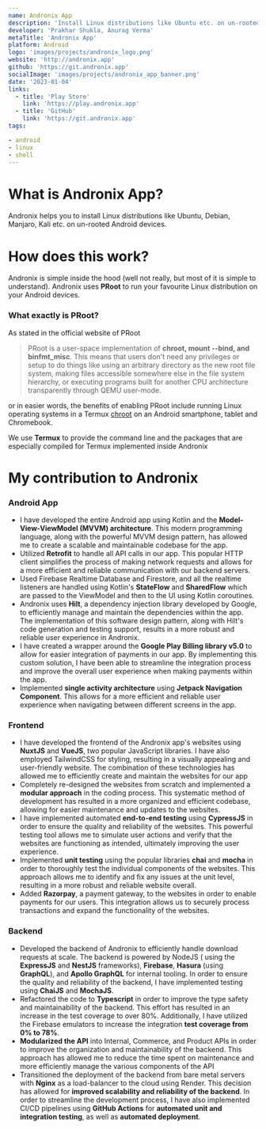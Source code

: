 ```yaml
---
name: Andronix App
description: 'Install Linux distributions like Ubuntu etc. on un-rooted Android devices.'
developer: 'Prakhar Shukla, Anurag Verma'
metaTitle: 'Andronix App'
platform: Android
logo: 'images/projects/andronix_logo.png'
website: 'http://andronix.app'
github: 'https://git.andronix.app'
socialImage: 'images/projects/andronix_app_banner.png'
date: '2023-01-04'
links:
  - title: 'Play Store'
    link: 'https://play.andronix.app'
  - title: 'GitHub'
    link: 'https://git.andronix.app'
tags:

- android
- linux
- shell
---
```


# What is Andronix App?
Andronix helps you to install Linux distributions like Ubuntu, Debian, Manjaro, Kali etc. on un-rooted Android devices.

# How does this work?

Andronix is simple inside the hood (well not really, but most of it is simple to understand). Andronix uses **PRoot** to
run your favourite Linux distribution on your Android devices.

### What exactly is PRoot?

As stated in the official website of PRoot

> PRoot is a user-space implementation of **chroot, mount --bind, and binfmt_misc**. This means that users don't need
> any privileges or setup to do things like using an arbitrary directory as the new root file system, making files
> accessible somewhere else in the file system hierarchy, or executing programs built for another CPU architecture
> transparently through QEMU user-mode.


or in easier words, the benefits of enabling PRoot include running Linux operating systems in a
Termux [chroot](https://en.m.wikipedia.org/wiki/Chroot) on an Android smartphone, tablet and Chromebook.

We use **Termux** to provide the command line and the packages that are especially compiled for Termux implemented
inside Andronix

# My contribution to Andronix

### Android App

- I have developed the entire Android app using Kotlin and the **Model-View-ViewModel (MVVM) architecture**. This modern
  programming language, along with the powerful MVVM design pattern, has allowed me to create a scalable and
  maintainable codebase for the app.
- Utilized **Retrofit** to handle all API calls in our app. This popular HTTP client simplifies the process of making
  network requests and allows for a more efficient and reliable communication with our backend servers.
- Used Firebase Realtime Database and Firestore, and all the realtime listeners are handled using Kotlin's **StateFlow**
  and **SharedFlow** which are passed to the ViewModel and then to the UI using Kotlin coroutines.
- Andronix uses **Hilt**, a dependency injection library developed by Google, to efficiently manage and maintain the
  dependencies within the app. The implementation of this software design pattern, along with Hilt's code generation and
  testing support, results in a more robust and reliable user experience in Andronix.
- I have created a wrapper around the **Google Play Billing library v5.0** to allow for easier integration of payments
  in our app. By implementing this custom solution, I have been able to streamline the integration process and improve
  the overall user experience when making payments within the app.
- Implemented **single activity architecture** using **Jetpack Navigation Component**. This allows for a more efficient
  and reliable user experience when navigating between different screens in the app.

### Frontend

- I have developed the frontend of the Andronix app's websites using **NuxtJS** and **VueJS**, two popular JavaScript
  libraries. I have also employed TailwindCSS for styling, resulting in a visually appealing and user-friendly website.
  The combination of these technologies has allowed me to efficiently create and maintain the websites for our app
- Completely re-designed the websites from scratch and implemented a **modular approach** in the coding process. This
  systematic method of development has resulted in a more organized and efficient codebase, allowing for easier
  maintenance and updates to the websites.
- I have implemented automated **end-to-end testing** using **CypressJS** in order to ensure the quality and reliability
  of the websites. This powerful testing tool allows me to simulate user actions and verify that the websites are
  functioning as intended, ultimately improving the user experience.
- Implemented **unit testing** using the popular libraries **chai** and **mocha** in order to thoroughly test the
  individual components of the websites. This approach allows me to identify and fix any issues at the unit level,
  resulting in a more robust and reliable website overall.
- Added **Razorpay**, a payment gateway, to the websites in order to enable payments for our users. This integration
  allows us to securely process transactions and expand the functionality of the websites.

### Backend

- Developed the backend of Andronix to efficiently handle download requests at scale. The backend is powered by NodeJS (
  using the **ExpressJS** and **NestJS** frameworks), **Firebase**, **Hasura** (using **GraphQL**), and **Apollo
  GraphQL** for internal tooling. In order to ensure the quality and reliability of the backend, I have implemented
  testing using **ChaiJS** and **MochaJS**.
- Refactored the code to **Typescript** in order to improve the type safety and maintainability of the backend. This
  effort has resulted in an increase in the test coverage to over 80%. Additionally, I have utilized the Firebase
  emulators to increase the integration **test coverage from 0% to 78%**.
- **Modularized the API** into Internal, Commerce, and Product APIs in order to improve the organization and
  maintainability of the backend. This approach has allowed me to reduce the time spent on maintenance and more
  efficiently manage the various components of the API
- Transitioned the deployment of the backend from bare metal servers with **Nginx** as a load-balancer to the cloud
  using Render. This decision has allowed for **improved scalability and reliability of the backend**. In order to
  streamline the development process, I have also implemented CI/CD pipelines using **GitHub Actions** for **automated
  unit and integration testing**, as well as **automated deployment**.

